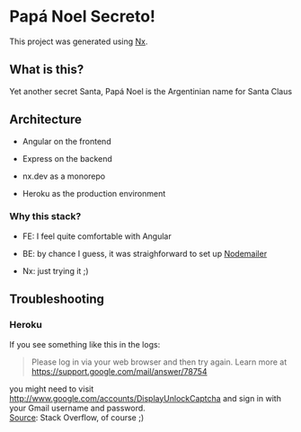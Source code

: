 # Papá Noel Secreto!

This project was generated using [Nx](https://nx.dev).

## What is this?

Yet another secret Santa, Papá Noel is the Argentinian name for Santa Claus

## Architecture

- Angular on the frontend

- Express on the backend

- nx.dev as a monorepo

- Heroku as the production environment

### Why this stack?

- FE: I feel quite comfortable with Angular

- BE: by chance I guess, it was straighforward to set up [Nodemailer](https://nodemailer.com/about/)

- Nx: just trying it ;)

## Troubleshooting

### Heroku

If you see something like this in the logs:

> Please log in via your web browser and then try again.
> Learn more at
> https://support.google.com/mail/answer/78754

you might need to visit http://www.google.com/accounts/DisplayUnlockCaptcha and sign in with your Gmail username and password.  
[Source](https://stackoverflow.com/a/45477794/3923525): Stack Overflow, of course ;)
